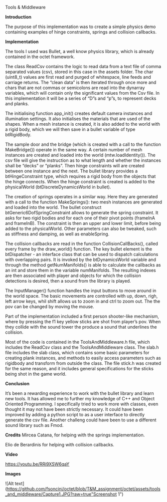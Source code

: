 Tools & Middleware

**Introduction**

The purpose of this implementation was to create a simple physics demo containing examples of hinge constraints, springs and collision callbacks.

**Implementation**

The tools I used was Bullet, a well know physics library, which is already contained in the octet framework. 

The class ReadCsv contains the logic to read data from a text file of comma separated values (csv), stored in this case in the assets folder. The char (uint8_t) values are first read and purged of whitespace, line feeds and carriage returns. The “clean data” is then iterated through once more and chars that are not commas or semicolons are read into the dynarray variables, which will contain only the significant values from the Csv file.
In this implementation it will be a series of “D”s and “p”s, to represent decks and planks. 

The initialising function app_init() creates default camera instances and illumination settings.
It also initialises the materials that are used of the shapes.
When a mesh instance is created, it is also added to the world with a rigid body, which we will then save in a bullet variable of type btRigidBody.

The sample door and the bridge (which is created with a call to the function MakeBridge()) operate in the same way. A certain number of mesh instances are created and loaded into the world (mtw.loadIdentity()). The csv file will give the instruction as to what length and whether the instances shall be “decks” or “planks”. 
Then hinge constraints will are created between one instance and the next. The bullet library provides a btHingeConstraint type, which requires a rigid body from the objects that the hinge connects. When the hinge constraint is created is added to the physicalWorld (btDiscreteDynamicsWorld in bullet).

The creation of springs operates in a similar way. Here they are generated with a call to the function MakeSprings(): two mesh instances are generated and loaded into the world. The bullet construct btGeneric6DofSpringConstraint allows to generate the spring constraint. It asks for two rigid bodies and for each one of their pivot points (frameInA and frameInB). The constraint is then an upper and lower limit, before being added to the physicalWorld. Other parameters can also be tweaked, such as stiffness and damping, as well as enableSpring.

The collision callbacks are read in the function CollisionCallBacks(), called every frame by the draw_world() function. The key bullet element is the btDispatcher - an interface class that can be used to dispatch calculations with overlapping pairs. It is invoked by the btDynamicsWorld variable and through the method getNumManifolds() is able to calculate the  callbacks as an int and store them in the variable numManifolds.
The resulting indexes are then associated with player and objects for which the collision detections is desired, then a sound from the library is played.

The InputManager() function handles the input buttons to move around in the world space. The basic movements are controlled with up, down, righ, left arrow keys, whil shift allows us to zoom in and ctrl to zoom out. The the pov can be changed by moving the mouse.

Part of the implementation included a first person shooter-like mechanism, where by pressing the f1 key yellow sticks are shot from player’s pov. When they collide with the sound tower the produce a sound that underlines the collision. 

Most of the code is contained in the ToolsAndMiddleware.h file, which includes the ReadCsv class and the ToolsAndMiddleware 
class. 
The slab.h file includes the slab class, which contains some basic parameters for creating plank instances, and methods to easily access parameters such as rigidbody and transform from outside the class. The file stick.h was created for the same reason, and it includes general specifications for the sticks being shot in the game world. 

**Conclusion**

It’s been a rewarding experience to work with the bullet library and learn new tools. It has allowed me to further my knowledge of C++ and Object Oriented Programming. I specifically tried to work more with classes, even thought it may not have been strictly necessary. It could have been improved by adding a python script to as a user interface to directly generate the csv file. Another challeng could have been to use a different sound library such as Fmod. 

**Credits**
Mircea Catana, for helping with the springs implementation.

Elio de Berardinis for helping with collision callbacks.

**Video**

https://youtu.be/RRi9XSW6qaY

**Images**

![Alt text](https://github.com/fsoncini/octet/blob/T&M_assignment/octet/assets/tools_and_middleware/Capture1.JPG?raw=true"Screenshot 1")


